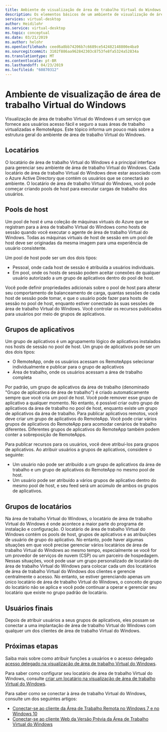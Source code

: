 ```yaml
---
title: Ambiente de visualização de área de trabalho Virtual do Windows – Azure
description: Os elementos básicos de um ambiente de visualização de área de trabalho Virtual do Windows.
services: virtual-desktop
author: Heidilohr
ms.service: virtual-desktop
ms.topic: conceptual
ms.date: 03/21/2019
ms.author: helohr
ms.openlocfilehash: ceed6a8bb74206b7c6689ce542482148800e4ba9
ms.sourcegitcommit: 3102f886aa962842303c8753fe8fa5324a52834a
ms.translationtype: MT
ms.contentlocale: pt-BR
ms.lasthandoff: 04/23/2019
ms.locfileid: "60870312"
---
```

# <a name="windows-virtual-desktop-preview-environment"></a>Ambiente de visualização de área de trabalho Virtual do Windows

Visualização de área de trabalho Virtual do Windows é um serviço que fornece aos usuários acesso fácil e seguro a suas áreas de trabalho virtualizadas e RemoteApps. Este tópico informa um pouco mais sobre a estrutura geral do ambiente de área de trabalho Virtual do Windows.

## <a name="tenants"></a>Locatários

O locatário de área de trabalho Virtual do Windows é a principal interface para gerenciar seu ambiente de área de trabalho Virtual do Windows. Cada locatário de área de trabalho Virtual do Windows deve estar associado com o Azure Active Directory que contém os usuários que se conectará ao ambiente. O locatário de área de trabalho Virtual do Windows, você pode começar criando pools de host para executar cargas de trabalho dos usuários.

## <a name="host-pools"></a>Pools de host

Um pool de host é uma coleção de máquinas virtuais do Azure que se registram para a área de trabalho Virtual do Windows como hosts de sessão quando você executar o agente de área de trabalho Virtual do Windows. Todas as máquinas virtuais de host de sessão em um pool de host deve ser originadas da mesma imagem para uma experiência de usuário consistente.

Um pool de host pode ser um dos dois tipos:

- Pessoal, onde cada host de sessão é atribuída a usuários individuais.
- Em pool, onde os hosts de sessão podem aceitar conexões de qualquer usuário autorizado a um grupo de aplicativos dentro do pool de host.

Você pode definir propriedades adicionais sobre o pool de host para alterar seu comportamento de balanceamento de carga, quantas sessões de cada host de sessão pode tomar, e que o usuário pode fazer para hosts de sessão no pool de host, enquanto estiver conectado às suas sessões de área de trabalho Virtual do Windows. Você controlar os recursos publicados para usuários por meio de grupos de aplicativos.

## <a name="app-groups"></a>Grupos de aplicativos

Um grupo de aplicativos é um agrupamento lógico de aplicativos instalados nos hosts de sessão no pool de host. Um grupo de aplicativos pode ser um dos dois tipos:

- O RemoteApp, onde os usuários acessam os RemoteApps selecionar individualmente e publicar para o grupo de aplicativos
- Área de trabalho, onde os usuários acessam a área de trabalho completa

Por padrão, um grupo de aplicativos da área de trabalho (denominado "Grupo de aplicativos de área de trabalho") é criado automaticamente sempre que você cria um pool de host. Você pode remover esse grupo de aplicativo a qualquer momento. No entanto, é possível criar outro grupo de aplicativos da área de trabalho no pool de host, enquanto existe um grupo de aplicativos da área de trabalho. Para publicar aplicativos remotos, você deve criar um grupo de aplicativos do RemoteApp. Você pode criar vários grupos de aplicativos do RemoteApp para acomodar cenários de trabalho diferentes. Diferentes grupos de aplicativos do RemoteApp também podem conter a sobreposição de RemoteApps.

Para publicar recursos para os usuários, você deve atribuí-los para grupos de aplicativos. Ao atribuir usuários a grupos de aplicativos, considere o seguinte:

- Um usuário não pode ser atribuído a um grupo de aplicativos da área de trabalho e um grupo de aplicativos do RemoteApp no mesmo pool de host.
- Um usuário pode ser atribuído a vários grupos de aplicativo dentro do mesmo pool de host, e seu feed será um acúmulo de ambos os grupos de aplicativos.

## <a name="tenant-groups"></a>Grupos de locatários

Na área de trabalho Virtual do Windows, o locatário de área de trabalho Virtual do Windows é onde acontece a maior parte do programa de instalação e configuração. O locatário de área de trabalho Virtual do Windows contém os pools de host, grupos de aplicativos e as atribuições de usuário de grupo do aplicativo. No entanto, pode haver algumas situações em que você precise gerenciar vários locatários de área de trabalho Virtual do Windows ao mesmo tempo, especialmente se você for um provedor de serviços de nuvem (CSP) ou um parceiro de hospedagem. Nessas situações, você pode usar um grupo personalizado de locatário de área de trabalho Virtual do Windows para colocar cada um dos locatários de área de trabalho Virtual do Windows dos clientes e gerencie centralmente o acesso. No entanto, se estiver gerenciando apenas um único locatário de área de trabalho Virtual do Windows, o conceito de grupo do locatário não se aplica e você pode continuar a operar e gerenciar seu locatário que existe no grupo padrão de locatário.

## <a name="end-users"></a>Usuários finais

Depois de atribuir usuários a seus grupos de aplicativos, eles possam se conectar a uma implantação de área de trabalho Virtual do Windows com qualquer um dos clientes de área de trabalho Virtual do Windows.

## <a name="next-steps"></a>Próximas etapas

Saiba mais sobre como atribuir funções a usuários e o acesso delegado [acesso delegado na visualização de área de trabalho Virtual do Windows](delegated-access-virtual-desktop.md).

Para saber como configurar seu locatário de área de trabalho Virtual do Windows, consulte [criar um locatário na visualização de área de trabalho Virtual do Windows](tenant-setup-azure-active-directory.md).

Para saber como se conectar à área de trabalho Virtual do Windows, consulte um dos seguintes artigos:

- [Conectar-se ao cliente da Área de Trabalho Remota no Windows 7 e no Windows 10](connect-windows-7-and-10.md)
- [Conectar-se ao cliente Web da Versão Prévia da Área de Trabalho Virtual do Windows](connect-web.md)
